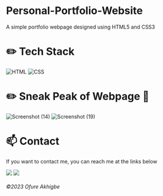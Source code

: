 # Personal-Portfolio-Website

A simple portfolio webpage designed using HTML5 and CSS3

# :pencil2: Tech Stack

![HTML](https://img.shields.io/badge/HTML5-E34F26?style=for-the-badge&logo=html5&logoColor=white)
![CSS](https://img.shields.io/badge/CSS3-1572B6?style=for-the-badge&logo=css3&logoColor=white)

# :pencil2: Sneak Peak of Webpage :see_no_evil:

![Screenshot (14)](https://github.com/ofure-akhigbe/Personal-Portfolio-Website/assets/135144247/898933e8-32f6-4c55-bb9f-e95f1d849c58)
![Screenshot (19)](https://github.com/ofure-akhigbe/Personal-Portfolio-Website/assets/135144247/d96fe9dc-34ce-4b28-91d7-7289a15f1b17)

# :mailbox: Contact

If you want to contact me, you can reach me at the links below

<a href="https://www.linkedin.com/in/ofureiakhigbe"><img src="https://img.shields.io/badge/LinkedIn-0077B5?style=for-the-badge&logo=linkedin&logoColor=white"></img></a>
<a href="mailto:akhigbeofure@gmail.com"><img src="https://img.shields.io/badge/Gmail-D14836?style=for-the-badge&logo=gmail&logoColor=white"></img></a>



###### <p>&copy;2023 Ofure Akhigbe</p>


